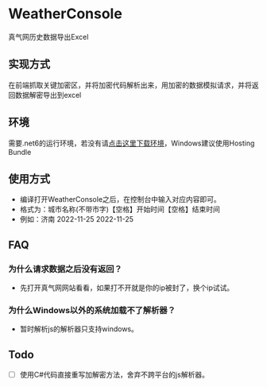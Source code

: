 # WeatherConsole

真气网历史数据导出Excel

## 实现方式
在前端抓取关键加密区，并将加密代码解析出来，用加密的数据模拟请求，并将返回数据解密导出到excel

## 环境
需要.net6的运行环境，若没有请[点击这里下载环境](https://dotnet.microsoft.com/en-us/download/dotnet/6.0)，Windows建议使用Hosting Bundle

## 使用方式
- 编译打开WeatherConsole之后，在控制台中输入对应内容即可。
- 格式为：城市名称(不带市字)【空格】开始时间【空格】结束时间
- 例如：济南 2022-11-25 2022-11-25

## FAQ
### 为什么请求数据之后没有返回？
- 先打开真气网网站看看，如果打不开就是你的ip被封了，换个ip试试。
### 为什么Windows以外的系统加载不了解析器？
- 暂时解析js的解析器只支持windows。

## Todo

- [ ] 使用C#代码直接重写加解密方法，舍弃不跨平台的js解析器。
